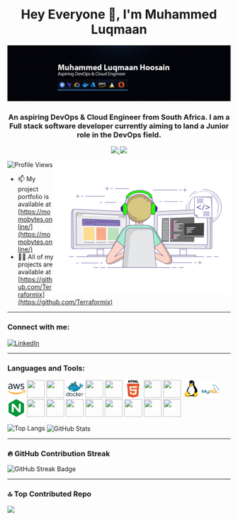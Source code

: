 <h1 align="center">Hey Everyone 👋, I'm Muhammed Luqmaan</h1>

<div align="center">
  <img src="https://github.com/Terraformix/Terraformix/blob/main/1741711591000.jpg" alt="Terraformix Banner">
</div>

<h3 align="center">An aspiring DevOps & Cloud Engineer from South Africa. I am a Full stack software developer currently aiming to land a Junior role in the DevOps field.</h3>

<p align="center" style="margin-top: 1rem">
  <a href="https://github.com/Terraformix">
    <img src="https://img.shields.io/github/followers/Terraformix?label=Follow&style=social" />
  </a>
  <a href="https://www.linkedin.com/in/mluqmaan-hoosain/">
    <img src="https://img.shields.io/badge/LinkedIn-Muhammed%20Luqmaan-blue?logo=linkedin&style=flat-square" />
  </a>
</p>

<img align="right" alt="Coding" width="400" src="https://raw.githubusercontent.com/devSouvik/devSouvik/master/gif3.gif">

<p align="left">
  <img src="https://komarev.com/ghpvc/?username=Terraformix&label=Profile%20views&color=0e75b6&style=flat" alt="Profile Views" />
</p>

- 📫 My project portfolio is available at [https://momobytes.online/](https://momobytes.online/)  
- 👨‍💻 All of my projects are available at [https://github.com/Terraformix](https://github.com/Terraformix)  

---

<h3 align="left">Connect with me:</h3>
<p align="left">
  <a href="https://www.linkedin.com/in/mluqmaan-hoosain/" target="blank"><img align="center" src="https://raw.githubusercontent.com/rahuldkjain/github-profile-readme-generator/master/src/images/icons/Social/linked-in-alt.svg" alt="LinkedIn" height="30" width="40" /></a>
</p>

---

<h3 align="left">Languages and Tools:</h3>
<p align="left">
  <img src="https://raw.githubusercontent.com/devicons/devicon/master/icons/amazonwebservices/amazonwebservices-original-wordmark.svg" width="40" height="40"/>
  <img src="https://www.vectorlogo.zone/logos/microsoft_azure/microsoft_azure-icon.svg" width="40" height="40"/>
  <img src="https://www.vectorlogo.zone/logos/gnu_bash/gnu_bash-icon.svg" width="40" height="40"/>
  <img src="https://raw.githubusercontent.com/devicons/devicon/master/icons/docker/docker-original-wordmark.svg" width="40" height="40"/>
  <img src="https://www.vectorlogo.zone/logos/git-scm/git-scm-icon.svg" width="40" height="40"/>
  <img src="https://www.vectorlogo.zone/logos/grafana/grafana-icon.svg" width="40" height="40"/>
  <img src="https://raw.githubusercontent.com/devicons/devicon/master/icons/html5/html5-original-wordmark.svg" width="40" height="40"/>
  <img src="https://www.vectorlogo.zone/logos/jenkins/jenkins-icon.svg" width="40" height="40"/>
  <img src="https://www.vectorlogo.zone/logos/kubernetes/kubernetes-icon.svg" width="40" height="40"/>
  <img src="https://raw.githubusercontent.com/devicons/devicon/master/icons/linux/linux-original.svg" width="40" height="40"/>
  <img src="https://raw.githubusercontent.com/devicons/devicon/master/icons/mysql/mysql-original-wordmark.svg" width="40" height="40"/>
  <img src="https://raw.githubusercontent.com/devicons/devicon/master/icons/nginx/nginx-original.svg" width="40" height="40"/>
  <img src="https://www.vectorlogo.zone/logos/getpostman/getpostman-icon.svg" width="40" height="40"/>
  <img src="https://www.vectorlogo.zone/logos/google_cloud/google_cloud-icon.svg" width="40" height="40"/>
  <img src="https://www.vectorlogo.zone/logos/terraformio/terraformio-icon.svg" width="40" height="40"/>

  <img src="https://www.vectorlogo.zone/logos/javascript/javascript-icon.svg" width="40" height="40"/>
  <img src="https://www.vectorlogo.zone/logos/nodejs/nodejs-ar21~bgwhite.svg" width="40" height="40"/>
  <img src="https://www.vectorlogo.zone/logos/dotnet/dotnet-official.svg" width="40" height="40"/>
  <img src="https://www.vectorlogo.zone/logos/dotnet/dotnet-official.svg" width="40" height="40"/>
  <img src="https://www.vectorlogo.zone/logos/vuejs/vuejs-icon.svg" width="40" height="40"/>

 
</p>


<p><img align="left" src="https://github-readme-stats.vercel.app/api/top-langs?username=Terraformix&show_icons=true&locale=en&layout=compact&theme=vue&hide_border=true" alt="Top Langs" /></p>

<p>&nbsp;<img align="center" src="https://github-readme-stats.vercel.app/api?username=Terraformix&show_icons=true&locale=en&theme=vue&hide_border=true" alt="GitHub Stats" /></p>

---
### 🔥 GitHub Contribution Streak

![GitHub Streak Badge](https://img.shields.io/badge/GitHub%20Streak-Active-brightgreen?logo=github&style=for-the-badge)

---

### 🔝 Top Contributed Repo
![](https://github-contributor-stats.vercel.app/api?username=Terraformix&limit=5&theme=flat&combine_all_yearly_contributions=true)
